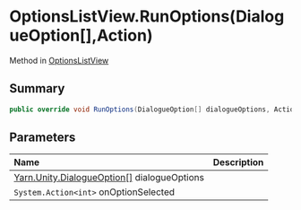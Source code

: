 # OptionsListView.RunOptions(DialogueOption[],Action<int>)

Method in [OptionsListView](/api/csharp/yarn.unity.optionslistview.md)

## Summary



```csharp
public override void RunOptions(DialogueOption[] dialogueOptions, Action<int> onOptionSelected)
```

## Parameters

|Name|Description|
|:---|:---|
|[Yarn.Unity.DialogueOption\[\]](/api/csharp/yarn.unity.dialogueoption.md) dialogueOptions||
|`System.Action<int>` onOptionSelected||

